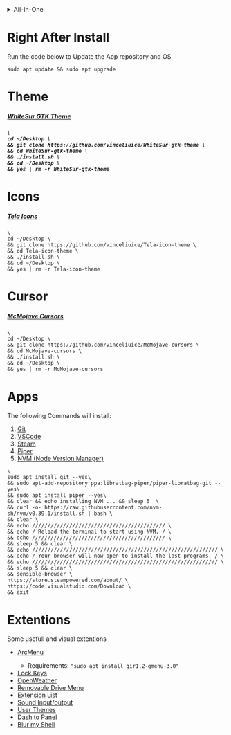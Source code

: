 <details>
    <summary>All-In-One</summary>

    \
    clear && echo Updating... && sleep 3 \
    && sudo apt update --yes && sudo apt upgrade --yes \
    && clear && echo System Updated and Upgraded && sleep 3 \
    && clear && echo Installing Git... && sleep 3 \
    && sudo apt install git --yes \
    && clear && echo Installing Theme... && sleep 3 \
    && cd ~/Desktop \
    && git clone https://github.com/vinceliuice/WhiteSur-gtk-theme \
    && cd WhiteSur-gtk-theme \
    && ./install.sh \
    && cd ~/Desktop \
    && yes | rm -r WhiteSur-gtk-theme \
    && clear && echo Installing Icons... && sleep 3 \
    && cd ~/Desktop \
    && git clone https://github.com/vinceliuice/Tela-icon-theme \
    && cd Tela-icon-theme \
    && ./install.sh \
    && cd ~/Desktop \
    && yes | rm -r Tela-icon-theme \
    && clear && echo Installing Cursor... && sleep 3 \
    && cd ~/Desktop \
    && git clone https://github.com/vinceliuice/McMojave-cursors \
    && cd McMojave-cursors \
    && ./install.sh \
    && cd ~/Desktop \
    && yes | rm -r McMojave-cursors \
    && clear && echo Installing Apps... && sleep 3 \
    && sudo apt install piper --yes \
    && clear && echo installing NVM ... && sleep 5 \
    && curl -o- https://raw.githubusercontent.com/nvm-sh/nvm/v0.39.1/install.sh | bash \
    && clear \
    && echo /////////////////////////////////////////// \
    && echo / Reload the terminal to start using NVM. / \
    && echo /////////////////////////////////////////// \
    && sleep 5 && clear \
    && echo //////////////////////////////////////////////////////////// \
    && echo / Your browser will now open to install the last programs. / \
    && echo //////////////////////////////////////////////////////////// \
    && sleep 5 && clear \
    && sensible-browser \
    https://store.steampowered.com/about/ \
    https://code.visualstudio.com/Download \
    https://extensions.gnome.org/extension/3628/arcmenu/ \
    https://extensions.gnome.org/extension/36/lock-keys/ \
    https://extensions.gnome.org/extension/750/openweather/ \
    https://extensions.gnome.org/extension/7/removable-drive-menu/ \
    https://extensions.gnome.org/extension/3088/extension-list/ \
    https://extensions.gnome.org/extension/906/sound-output-device-chooser/ \
    https://extensions.gnome.org/extension/19/user-themes/ \
    https://github.com/home-sweet-gnome/dash-to-panel \
    https://extensions.gnome.org/extension/3193/blur-my-shell/ \
    && exit

</details>

<div>
    <h1>Right After Install</h1>
    <p>Run the code below to Update the App repository and OS</p>

    sudo apt update && sudo apt upgrade

</div>

<div>
    <h1> Theme </h1>
    <h5><strong><a href="https://github.com/vinceliuice/WhiteSur-gtk-theme">WhiteSur GTK Theme</a></strong><h5>

    \
    cd ~/Desktop \
    && git clone https://github.com/vinceliuice/WhiteSur-gtk-theme \
    && cd WhiteSur-gtk-theme \
    && ./install.sh \
    && cd ~/Desktop \
    && yes | rm -r WhiteSur-gtk-theme

</div>

<div>
    <h1> Icons </h1>
    <h5><strong><a href="https://github.com/vinceliuice/Tela-icon-theme">Tela Icons</a></strong></h5>

    \
    cd ~/Desktop \
    && git clone https://github.com/vinceliuice/Tela-icon-theme \
    && cd Tela-icon-theme \
    && ./install.sh \
    && cd ~/Desktop \
    && yes | rm -r Tela-icon-theme

</div>

<div>
    <h1> Cursor </h1>
    <h5><strong><a href="https://github.com/vinceliuice/McMojave-cursors">McMojave Cursors</a></strong></h5>

    \
    cd ~/Desktop \
    && git clone https://github.com/vinceliuice/McMojave-cursors \
    && cd McMojave-cursors \
    && ./install.sh \
    && cd ~/Desktop \
    && yes | rm -r McMojave-cursors

</div>

<div>
    <h1> Apps </h1>
    <p>The following Commands will install:</p>
    <ol>
        <li><a href="https://git-scm.com/download/linux">Git</a></li>
        <li><a href="https://code.visualstudio.com/Download">VSCode</a></li>
        <li><a href="https://store.steampowered.com/about/">Steam</a></li>
        <li><a href="https://github.com/libratbag/piper">Piper</a></li>
        <li><a href="https://github.com/nvm-sh/nvm">NVM (Node Version Manager)</a></li>
    </ol>

    \
    sudo apt install git --yes\
    && sudo apt-add-repository ppa:libratbag-piper/piper-libratbag-git --yes\
    && sudo apt install piper --yes\
    && clear && echo installing NVM ... && sleep 5  \
    && curl -o- https://raw.githubusercontent.com/nvm-sh/nvm/v0.39.1/install.sh | bash \
    && clear \
    && echo /////////////////////////////////////////// \
    && echo / Reload the terminal to start using NVM. / \
    && echo /////////////////////////////////////////// \
    && sleep 5 && clear \
    && echo //////////////////////////////////////////////////////////// \
    && echo / Your browser will now open to install the last programs. / \
    && echo //////////////////////////////////////////////////////////// \
    && sleep 5 && clear \
    && sensible-browser \
    https://store.steampowered.com/about/ \
    https://code.visualstudio.com/Download \
    && exit
    
</div>

<div>
    <h1> Extentions </h1>
    <p> Some usefull and visual extentions </p>
    <ul>
        <li><a href="https://extensions.gnome.org/extension/3628/arcmenu/">ArcMenu</a></li>
            <ul><li>Requirements: <code>"sudo apt install gir1.2-gmenu-3.0"</code></li></ul>
        <li><a href="https://extensions.gnome.org/extension/36/lock-keys/">Lock Keys</a></li>
        <li><a href="https://extensions.gnome.org/extension/750/openweather/">OpenWeather</a></li>
        <li><a href="https://extensions.gnome.org/extension/7/removable-drive-menu/">Removable Drive Menu</a></li>
        <li><a href="https://extensions.gnome.org/extension/3088/extension-list/">Extension List</a></li>
        <li><a href="https://extensions.gnome.org/extension/906/sound-output-device-chooser/">Sound Input/output</a></li>
        <li><a href="https://extensions.gnome.org/extension/19/user-themes/">User Themes</a></li>
        <li><a href="https://github.com/home-sweet-gnome/dash-to-panel">Dash to Panel</a></li>
        <li><a href="https://extensions.gnome.org/extension/3193/blur-my-shell/">Blur my Shell</a></li>
    </ul>
</div>
